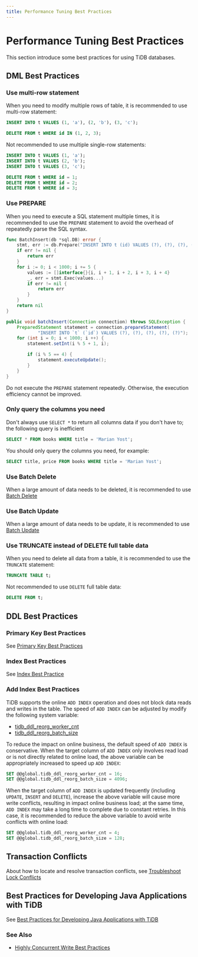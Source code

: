 ```yaml
---
title: Performance Tuning Best Practices
---
```


# Performance Tuning Best Practices

This section introduce some best practices for using TiDB databases.

## DML Best Practices

### Use multi-row statement

When you need to modify multiple rows of table, it is recommended to use multi-row statement:

```sql
INSERT INTO t VALUES (1, 'a'), (2, 'b'), (3, 'c');

DELETE FROM t WHERE id IN (1, 2, 3);
```

Not recommended to use multiple single-row statements:

```sql
INSERT INTO t VALUES (1, 'a');
INSERT INTO t VALUES (2, 'b');
INSERT INTO t VALUES (3, 'c');

DELETE FROM t WHERE id = 1;
DELETE FROM t WHERE id = 2;
DELETE FROM t WHERE id = 3;
```

### Use PREPARE

When you need to execute a SQL statement multiple times, it is recommended to use the `PREPARE` statement to avoid the overhead of repeatedly parse the SQL syntax.

<SimpleTab>
<div label="Golang">

```go
func BatchInsert(db *sql.DB) error {
    stmt, err := db.Prepare("INSERT INTO t (id) VALUES (?), (?), (?), (?), (?)")
    if err != nil {
        return err
    }
    for i := 0; i < 1000; i += 5 {
        values := []interface{}{i, i + 1, i + 2, i + 3, i + 4}
        _, err = stmt.Exec(values...)
        if err != nil {
            return err
        }
    }
    return nil
}
```

</div>

<div label="Java">

```java
public void batchInsert(Connection connection) throws SQLException {
	PreparedStatement statement = connection.prepareStatement(
			"INSERT INTO `t` (`id`) VALUES (?), (?), (?), (?), (?)");
	for (int i = 0; i < 1000; i ++) {
		statement.setInt(i % 5 + 1, i);

		if (i % 5 == 4) {
			statement.executeUpdate();
		}
	}
}
```

</div>
</SimpleTab>

Do not execute the `PREPARE` statement repeatedly. Otherwise, the execution efficiency cannot be improved.

### Only query the columns you need

Don't always use `SELECT *` to return all columns data if you don't have to; the following query is inefficient

```sql
SELECT * FROM books WHERE title = 'Marian Yost';
```

You should only query the columns you need, for example:

```sql
SELECT title, price FROM books WHERE title = 'Marian Yost';
```

### Use Batch Delete

When a large amount of data needs to be deleted, it is recommended to use [Batch Delete](/develop/delete-data.md#bulk-delete)

### Use Batch Update

When a large amount of data needs to be update, it is recommended to use [Batch Update](/develop/delete-data.md#bulk-delete)

### Use TRUNCATE instead of DELETE full table data

When you need to delete all data from a table, it is recommended to use the `TRUNCATE` statement:

```sql
TRUNCATE TABLE t;
```

Not recommended to use `DELETE` full table data:

```sql
DELETE FROM t;
```

## DDL Best Practices

### Primary Key Best Practices

See [Primary Key Best Practices](/develop/create-table.md#best-practices-for-select-primary-key)

### Index Best Practices

See [Index Best Practice](/develop/index-best-practice.md)

### Add Index Best Practices

TiDB supports the online `ADD INDEX` operation and does not block data reads and writes in the table. The speed of `ADD INDEX` can be adjusted by modify the following system variable:

* [tidb_ddl_reorg_worker_cnt](https://docs.pingcap.com/tidb/stable/system-variables#tidb_ddl_reorg_worker_cnt)
* [tidb_ddl_reorg_batch_size](https://docs.pingcap.com/tidb/stable/system-variables#tidb_ddl_reorg_batch_size)

To reduce the impact on online business, the default speed of `ADD INDEX` is conservative. When the target column of `ADD INDEX` only involves read load or is not directly related to online load, the above variable can be appropriately increased to speed up `ADD INDEX`:

```sql
SET @@global.tidb_ddl_reorg_worker_cnt = 16;
SET @@global.tidb_ddl_reorg_batch_size = 4096;
```

When the target column of `ADD INDEX` is updated frequently (including `UPDATE`, `INSERT` and `DELETE`), increase the above variable will cause more write conflicts, resulting in impact online business load; at the same time, `ADD INDEX` may take a long time to complete due to constant retries. In this case, it is recommended to reduce the above variable to avoid write conflicts with online load:

```sql
SET @@global.tidb_ddl_reorg_worker_cnt = 4;
SET @@global.tidb_ddl_reorg_batch_size = 128;
```

## Transaction Conflicts

About how to locate and resolve transaction conflicts, see [Troubleshoot Lock Conflicts](https://docs.pingcap.com/tidb/stable/troubleshoot-lock-conflicts)

## Best Practices for Developing Java Applications with TiDB

See [Best Practices for Developing Java Applications with TiDB](https://docs.pingcap.com/tidb/stable/java-app-best-practices)

### See Also

- [Highly Concurrent Write Best Practices](https://docs.pingcap.com/tidb/stable/high-concurrency-best-practices)
